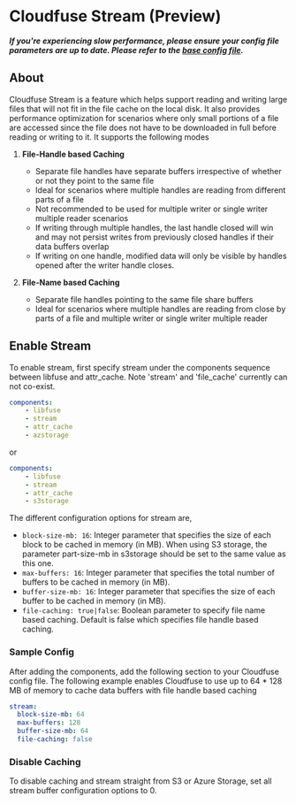 # Cloudfuse Stream (Preview)

_**If you're experiencing slow performance, please ensure your config file parameters are up to date. Please refer to the [base config file](setup/baseConfig.yaml).**_

## About

Cloudfuse Stream is a feature which helps support reading and writing large files that will not fit in the file cache on the local disk. It also provides performance optimization for scenarios where only small portions of a file are accessed since the file does not have to be downloaded in full before reading or writing to it. It supports the following modes

1. **File-Handle based Caching**
    - Separate file handles have separate buffers irrespective of whether or not they point to the same file
    - Ideal for scenarios where multiple handles are reading from different parts of a file
    - Not recommended to be used for multiple writer or single writer multiple reader scenarios
    - If writing through multiple handles, the last handle closed will win and may not persist writes from previously closed handles if their data buffers overlap
    - If writing on one handle, modified data will only be visible by handles opened after the writer handle closes. 

2. **File-Name based Caching**
    - Separate file handles pointing to the same file share buffers
    - Ideal for scenarios where multiple handles are reading from close by parts of a file and multiple writer or single writer multiple reader

## Enable Stream

To enable stream, first specify stream under the components sequence between libfuse and attr_cache. Note 'stream' and 'file_cache' currently can not co-exist.

```yaml
components:
    - libfuse
    - stream
    - attr_cache
    - azstorage
```
or
```yaml
components:
    - libfuse
    - stream
    - attr_cache
    - s3storage
```

The different configuration options for stream are,
- `block-size-mb: 16`: Integer parameter that specifies the size of each block to be cached in memory (in MB). When using S3 storage, the parameter part-size-mb in s3storage should be set to the same value as this one.
- `max-buffers: 16`: Integer parameter that specifies the total number of buffers to be cached in memory (in MB). 
- `buffer-size-mb: 16`: Integer parameter that specifies the size of each buffer to be cached in memory (in MB). 
- `file-caching: true|false`: Boolean parameter to specify file name based caching. Default is false which specifies file handle based caching.

### Sample Config

After adding the components, add the following section to your Cloudfuse config file. The following example enables Cloudfuse to use up to 64 * 128 MB of memory to cache data buffers with file handle based caching
```yaml
stream:
  block-size-mb: 64
  max-buffers: 128
  buffer-size-mb: 64
  file-caching: false
```

### Disable Caching

To disable caching and stream straight from S3 or Azure Storage, set all stream buffer configuration options to 0. 
